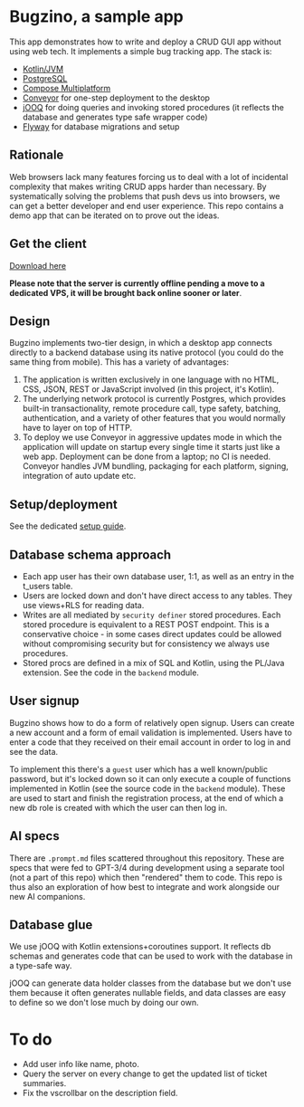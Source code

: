 # Bugzino, a sample app

This app demonstrates how to write and deploy a CRUD GUI app without using web tech. It implements a simple bug tracking app. The stack is:

- [Kotlin/JVM](https://www.kotlinlang.org)
- [PostgreSQL](https://www.postgresql.org)
- [Compose Multiplatform](https://www.jetbrains.com/lp/compose-mpp/)
- [Conveyor](https://www.hydraulic.software) for one-step deployment to the desktop
- [jOOQ](https://www.jooq.org) for doing queries and invoking stored procedures (it reflects the database and generates type safe wrapper code)
- [Flyway](https://www.flywaydb.org) for database migrations and setup

## Rationale

Web browsers lack many features forcing us to deal with a lot of incidental complexity that makes writing CRUD apps harder than necessary. By systematically solving the problems that push devs us into browsers, we can get a better developer and end user experience. This repo contains a demo app that can be iterated on to prove out the ideas.

## Get the client

[Download here](https://downloads.hydraulic.dev/bugzino/download.html)

**Please note that the server is currently offline pending a move to a dedicated VPS, it will be brought back online sooner or later**.

## Design

Bugzino implements two-tier design, in which a desktop app connects directly to a backend database using its native protocol (you could do the same thing from mobile). This has a variety of advantages:

1. The application is written exclusively in one language with no HTML, CSS, JSON, REST or JavaScript involved (in this project, it's Kotlin).
2. The underlying network protocol is currently Postgres, which provides built-in transactionality, remote procedure call, type safety, batching, authentication, and a variety of other features that you would normally have to layer on top of HTTP.
3. To deploy we use Conveyor in aggressive updates mode in which the application will update on startup every single time it starts just like a web app. Deployment can be done from a laptop; no CI is needed. Conveyor handles JVM bundling, packaging for each platform, signing, integration of auto update etc.

## Setup/deployment

See the dedicated [setup guide](SETUP.md).

## Database schema approach

* Each app user has their own database user, 1:1, as well as an entry in the t_users table. 
* Users are locked down and don't have direct access to any tables. They use views+RLS for reading data.
* Writes are all mediated by `security definer` stored procedures. Each stored procedure is equivalent to a REST POST endpoint. This is a conservative choice - in some cases direct updates could be allowed without compromising security but for consistency we always use procedures.
* Stored procs are defined in a mix of SQL and Kotlin, using the PL/Java extension. See the code in the `backend` module.

## User signup

Bugzino shows how to do a form of relatively open signup. Users can create a new account and a form of email validation
is implemented. Users have to enter a code that they received on their email account in order to log in and see the data.

To implement this there's a `guest` user which has a well known/public password, but it's locked down so it can
only execute a couple of functions implemented in Kotlin (see the source code in the `backend` module). These are used to start
and finish the registration process, at the end of which a new db role is created with which the user can then log in.

## AI specs

There are `.prompt.md` files scattered throughout this repository. These are specs that were fed to GPT-3/4 during development using a separate tool (not a part of this repo) which then "rendered" them to code. This repo is thus also an exploration of how best to integrate and work alongside our new AI companions.

## Database glue

We use jOOQ with Kotlin extensions+coroutines support. It reflects db schemas and generates code that can be used to work with the database in a type-safe way. 

jOOQ can generate data holder classes from the database but we don't use them because it often generates nullable fields, and data classes are easy to define so we don't lose much by doing our own.

# To do

- Add user info like name, photo.
- Query the server on every change to get the updated list of ticket summaries.
- Fix the vscrollbar on the description field.
